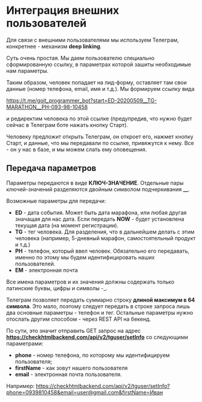 # Интеграция внешних пользователей
Для связи с внешними пользователями мы используем Телеграм, конкретнее - механизм **deep linking**.

Суть очень простая. Мы даем пользователю специально сформированную ссылку, в параметрах которой зашиты необходимые нам параметры.

Таким образом, человек попадает на лид-форму, оставляет там свои данные (номер телефона, email, имя и т.д.). Мы формируем ссылку вида

https://t.me/goit_programmer_bot?start=ED-20200509__TG-MARATHON__PH-093-98-10458

и редиректим человека по этой ссылке (предупредив, что нужно будет сейчас в Телеграм боте нажать кнопку Старт). 

Человеку предложит открыть Телеграм, он откроет его, нажмет кнопку Старт, и данные, что мы передавали по ссылке, привяжутся к нему. Все - он у нас в базе, и мы можем слать ему оповещения.

## Передача параметров
Параметры передаются в виде **КЛЮЧ-ЗНАЧЕНИЕ**. Отдельные пары ключей-значений разделяются двойным символом подчеркивания  **__**.

Возможные параметры для передачи:
- **ED** - дата события. Может быть дата марафона, или любая другая значащая для нас дата. Если передать **NOW** - будет установлена текущая дата (на момент регистрации).
- **TG** - тег человека. Для разделения, что в дальнейшем делать с этим человека (например, 5-дневный марафон, самостоятельный продукт и т.д.)
- **PH** - телефон, который ввел человек. Обязательно его передавать, именно по этому мы будем идентифицировать наших пользователей.
- **EM** - электронная почта

Все имена параметров и их значения должны содержать только латинские буквы, цифры и символы -_.

Телеграм позволяет передать суммарно строку **длиной максимум в 64 символа**. Это мало, поэтому следует передать в строке запроса лишь два основные параметры - телефон и тег. Остальные параметры нужно отослать другим способом - через REST API на бекенд. 

По сути, это значит отправить GET запрос на адрес **https://checkhtmlbackend.com/api/v2/tguser/setInfo** со следующими параметрами:
- **phone** - номер телефона, по которому мы идентифицируем пользователя;
- **firstName** - как зовут нашего пользователя
- **email** - электронная почта пользователя.

Например:
https://checkhtmlbackend.com/api/v2/tguser/setInfo?phone=0939810458&email=user@gmail.com&firstName=Иван